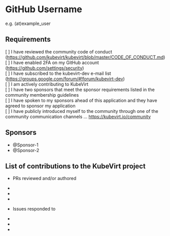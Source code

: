 # GitHub Username
e.g. (at)example_user

## Requirements

[ ] I have reviewed the community code of conduct (https://github.com/kubevirt/kubevirt/blob/master/CODE_OF_CONDUCT.md)<br>
[ ] I have enabled 2FA on my GitHub account (https://github.com/settings/security)<br>
[ ] I have subscribed to the kubevirt-dev e-mail list (https://groups.google.com/forum/#!forum/kubevirt-dev)<br>
[ ] I am actively contributing to KubeVirt<br>
[ ] I have two sponsors that meet the sponsor requirements listed in the community membership guidelines<br>
[ ] I have spoken to my sponsors ahead of this application and they have agreed to sponsor my application<br>
[ ] I have publicly introduced myself to the community through one of the community communication channels ... https://kubevirt.io/community

## Sponsors

* @Sponsor-1
* @Sponsor-2

## List of contributions to the KubeVirt project

* PRs reviewed and/or authored
-
-
-
* Issues responded to
-
-
-
